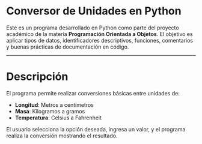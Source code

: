 # Conversor de Unidades en Python

Este es un programa desarrollado en Python como parte del proyecto académico de la materia **Programación Orientada a Objetos**. El objetivo es aplicar tipos de datos, identificadores descriptivos, funciones, comentarios y buenas prácticas de documentación en código.

---

# Descripción

El programa permite realizar conversiones básicas entre unidades de:
- **Longitud**: Metros a centímetros
- **Masa**: Kilogramos a gramos
- **Temperatura**: Celsius a Fahrenheit

El usuario selecciona la opción deseada, ingresa un valor, y el programa realiza la conversión mostrando el resultado.

